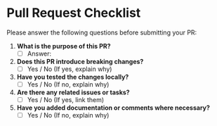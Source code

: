 # Pull Request Checklist

Please answer the following questions before submitting your PR:

1. **What is the purpose of this PR?**
   - [ ] Answer:

2. **Does this PR introduce breaking changes?**
   - [ ] Yes / No (If yes, explain why)

3. **Have you tested the changes locally?**
   - [ ] Yes / No (If no, explain why)

4. **Are there any related issues or tasks?**
   - [ ] Yes / No (If yes, link them)

5. **Have you added documentation or comments where necessary?**
   - [ ] Yes / No (If no, explain why)
